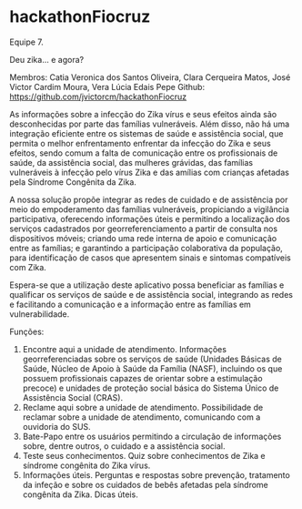 # hackathonFiocruz
Equipe 7.

Deu zika... e agora?

Membros: Catia Veronica dos Santos Oliveira, Clara Cerqueira Matos, José Victor Cardim Moura, Vera Lúcia Edais Pepe
Github: https://github.com/jvictorcm/hackathonFiocruz

As informações sobre a infecção do Zika vírus e seus efeitos ainda são desconhecidas por parte das famílias vulneráveis. Além disso, não há uma integração eficiente entre os sistemas de saúde e assistência social, que permita o melhor enfrentamento enfrentar da infecção do Zika e seus efeitos, sendo comum a falta de comunicação entre os profissionais de saúde, da assistência social, das mulheres grávidas, das famílias vulneráveis à infecção pelo vírus Zika e das amílias com crianças afetadas pela Síndrome Congênita da Zika.

A nossa solução propõe integrar as redes de cuidado e de assistência por meio do empoderamento das famílias vulneráveis, propiciando a vigilância participativa, oferecendo informações úteis e permitindo a localização dos serviços cadastrados por georreferenciamento a partir de consulta nos dispositivos móveis; criando uma rede interna de apoio e comunicação entre as famílias; e garantindo a participação colaborativa da população, para identificação de casos que apresentem sinais e sintomas compatíveis com Zika.

Espera-se que a utilização deste aplicativo possa beneficiar as famílias e qualificar os serviços de saúde e de assistência social, integrando as redes e facilitando a comunicação e a informação entre as famílias em vulnerabilidade.

Funções:
1. Encontre aqui a unidade de atendimento. Informações georreferenciadas sobre os serviços de saúde (Unidades Básicas de Saúde, Núcleo de Apoio à Saúde da Família (NASF), incluindo os que possuem profissionais capazes de orientar sobre a estimulação precoce) e unidades de proteção social básica do Sistema Único de Assistência Social (CRAS).
2. Reclame aqui sobre a unidade de atendimento. Possibilidade de reclamar sobre a unidade de atendimento, comunicando com a ouvidoria do SUS.
3. Bate-Papo entre os usuários permitindo a circulação de informações sobre, dentre outros, o cuidado e a assistência social.
4. Teste seus conhecimentos. Quiz sobre conhecimentos de Zika e síndrome congênita do Zika vírus.
5. Informações úteis. Perguntas e respostas sobre prevenção, tratamento da infeção e sobre os cuidados de bebês afetadas pela síndrome congênita da Zika. Dicas úteis.
